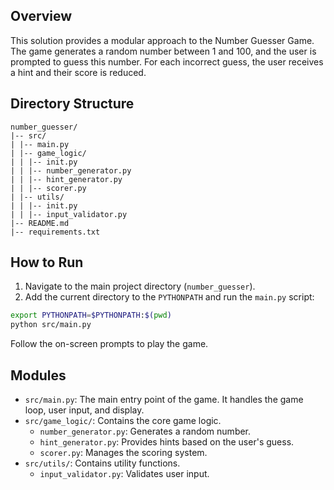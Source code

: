 
## Overview

This solution provides a modular approach to the Number Guesser Game. The game generates a random number between 1 and 100, and the user is prompted to guess this number. For each incorrect guess, the user receives a hint and their score is reduced.

## Directory Structure

```
number_guesser/
|-- src/
| |-- main.py
| |-- game_logic/
| | |-- init.py
| | |-- number_generator.py
| | |-- hint_generator.py
| | |-- scorer.py
| |-- utils/
| | |-- init.py
| | |-- input_validator.py
|-- README.md
|-- requirements.txt
```

## How to Run

1. Navigate to the main project directory (`number_guesser`).
2. Add the current directory to the `PYTHONPATH` and run the `main.py` script:
```bash
export PYTHONPATH=$PYTHONPATH:$(pwd)
python src/main.py
```

Follow the on-screen prompts to play the game.

## Modules

- `src/main.py`: The main entry point of the game. It handles the game loop, user input, and display.
- `src/game_logic/`: Contains the core game logic.
  - `number_generator.py`: Generates a random number.
  - `hint_generator.py`: Provides hints based on the user's guess.
  - `scorer.py`: Manages the scoring system.
- `src/utils/`: Contains utility functions.
  - `input_validator.py`: Validates user input.

